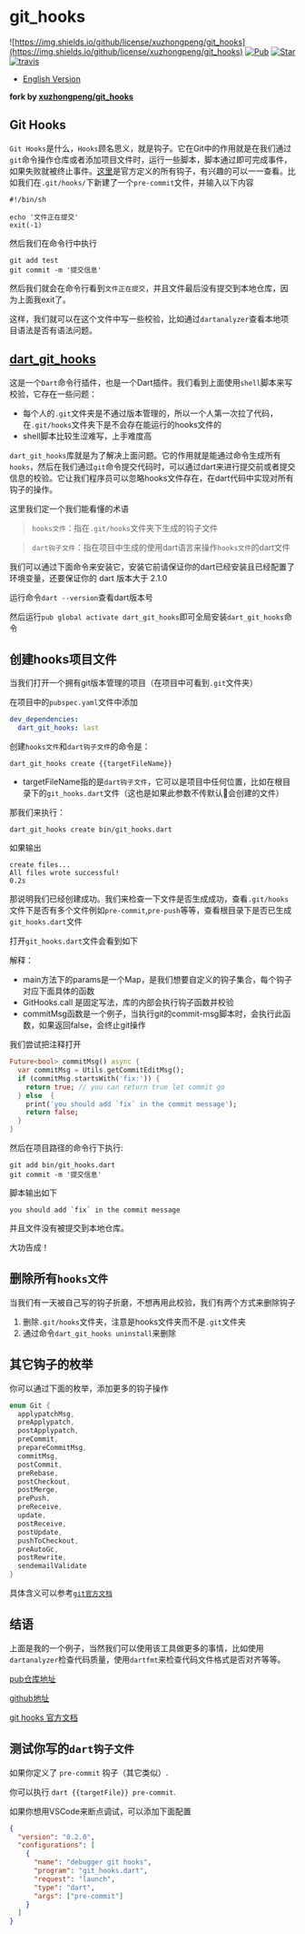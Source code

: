 # git_hooks

![https://img.shields.io/github/license/xuzhongpeng/git_hooks](https://img.shields.io/github/license/xuzhongpeng/git_hooks)
[![Pub](https://img.shields.io/pub/v/git_hooks)](https://pub.dev/packages/git_hooks)
[![Star](https://img.shields.io/github/stars/xuzhongpeng/git_hooks)](https://github.com/xuzhongpeng/git_hooks)
[![travis](https://api.travis-ci.com/xuzhongpeng/git_hooks.svg?branch=master&status=created)](https://travis-ci.com/github/xuzhongpeng/git_hooks/builds/)

* [English Version](./README.md)

**fork by [xuzhongpeng/git_hooks](https://github.com/xuzhongpeng/git_hooks)**

## Git Hooks
`Git Hooks`是什么，`Hooks`顾名思义，就是钩子。它在Git中的作用就是在我们通过`git`命令操作仓库或者添加项目文件时，运行一些脚本，脚本通过即可完成事件，如果失败就被终止事件。[这里](https://git-scm.com/docs/githooks.html)是官方定义的所有钩子，有兴趣的可以一一查看。比如我们在`.git/hooks/`下新建了一个`pre-commit`文件，并输入以下内容
```shell
#!/bin/sh

echo '文件正在提交'
exit(-1)
```
然后我们在命令行中执行
```shell
git add test
git commit -m '提交信息'
```
然后我们就会在命令行看到`文件正在提交`，并且文件最后没有提交到本地仓库，因为上面我exit了。

这样，我们就可以在这个文件中写一些校验，比如通过`dartanalyzer`查看本地项目语法是否有语法问题。

## [dart_git_hooks](https://pub.dev/packages/git_hooks)

这是一个`Dart`命令行插件，也是一个Dart插件。我们看到上面使用`shell`脚本来写校验，它存在一些问题：
- 每个人的`.git`文件夹是不通过版本管理的，所以一个人第一次拉了代码，在`.git/hooks`文件夹下是不会存在能运行的hooks文件的
- shell脚本比较生涩难写，上手难度高

`dart_git_hooks`库就是为了解决上面问题。它的作用就是能通过命令生成所有`hooks`，然后在我们通过`git`命令提交代码时，可以通过dart来进行提交前或者提交信息的校验。它让我们程序员可以忽略hooks文件存在，在dart代码中实现对所有钩子的操作。

这里我们定一个我们能看懂的术语
> `hooks文件`：指在`.git/hooks`文件夹下生成的钩子文件

> `dart钩子文件`：指在项目中生成的使用dart语言来操作`hooks文件`的dart文件

我们可以通过下面命令来安装它，安装它前请保证你的dart已经安装且已经配置了环境变量，还要保证你的 dart 版本大于 2.1.0

运行命令`dart --version`查看dart版本号

然后运行`pub global activate dart_git_hooks`即可全局安装`dart_git_hooks`命令

## 创建hooks项目文件

当我们打开一个拥有git版本管理的项目（在项目中可看到`.git`文件夹）

在项目中的`pubspec.yaml`文件中添加
```yaml
dev_dependencies:
  dart_git_hooks: last
```

创建`hooks文件`和`dart钩子文件`的命令是：
```shell
dart_git_hooks create {{targetFileName}}
```
- targetFileName指的是`dart钩子文件`，它可以是项目中任何位置，比如在根目录下的`git_hooks.dart`文件（这也是如果此参数不传默认会创建的文件）

那我们来执行：
```shell
dart_git_hooks create bin/git_hooks.dart
```
如果输出
```
create files...                        
All files wrote successful!
0.2s
```
那说明我们已经创建成功。我们来检查一下文件是否生成成功，查看`.git/hooks`文件下是否有多个文件例如`pre-commit`,`pre-push`等等，查看根目录下是否已生成`git_hooks.dart`文件

打开`git_hooks.dart`文件会看到如下

解释：
- main方法下的params是一个Map，是我们想要自定义的钩子集合，每个钩子对应下面具体的函数
- GitHooks.call 是固定写法，库的内部会执行钩子函数并校验
- commitMsg函数是一个例子，当执行git的commit-msg脚本时，会执行此函数，如果返回false，会终止git操作

我们尝试把注释打开
```dart
Future<bool> commitMsg() async {
  var commitMsg = Utils.getCommitEditMsg();
  if (commitMsg.startsWith('fix:')) {
    return true; // you can return true let commit go
  } else  {
    print('you should add `fix` in the commit message');
    return false;
  }
}
```
然后在项目路径的命令行下执行:
```shell
git add bin/git_hooks.dart
git commit -m '提交信息'
```
脚本输出如下
```
you should add `fix` in the commit message
```
并且文件没有被提交到本地仓库。

大功告成！

## 删除所有`hooks文件`
当我们有一天被自己写的钩子折磨，不想再用此校验，我们有两个方式来删除钩子
1. 删除`.git/hooks`文件夹，注意是hooks文件夹而不是`.git`文件夹
2. 通过命令`dart_git_hooks uninstall`来删除

## 其它钩子的枚举
你可以通过下面的枚举，添加更多的钩子操作
```dart
enum Git {
  applypatchMsg,
  preApplypatch,
  postApplypatch,
  preCommit,
  prepareCommitMsg,
  commitMsg,
  postCommit,
  preRebase,
  postCheckout,
  postMerge,
  prePush,
  preReceive,
  update,
  postReceive,
  postUpdate,
  pushToCheckout,
  preAutoGc,
  postRewrite,
  sendemailValidate
}
```
具体含义可以参考[`git官方文档`](https://git-scm.com/docs/githooks.html)

## 结语

上面是我的一个例子，当然我们可以使用该工具做更多的事情，比如使用`dartanalyzer`检查代码质量，使用`dartfmt`来检查代码文件格式是否对齐等等。


[pub仓库地址](https://pub.dev/packages/git_hooks)

[github地址](https://github.com/xuzhongpeng/git_hooks)

[git hooks 官方文档](https://git-scm.com/docs/githooks.html)

## 测试你写的`dart钩子文件`

如果你定义了 `pre-commit` 钩子（其它类似）.

你可以执行 `dart {{targetFile}} pre-commit`.

如果你想用VSCode来断点调试，可以添加下面配置
```json
{
  "version": "0.2.0",
  "configurations": [
    {
      "name": "debugger git hooks",
      "program": "git_hooks.dart",
      "request": "launch",
      "type": "dart",
      "args": ["pre-commit"]
    }
  ]
}
```